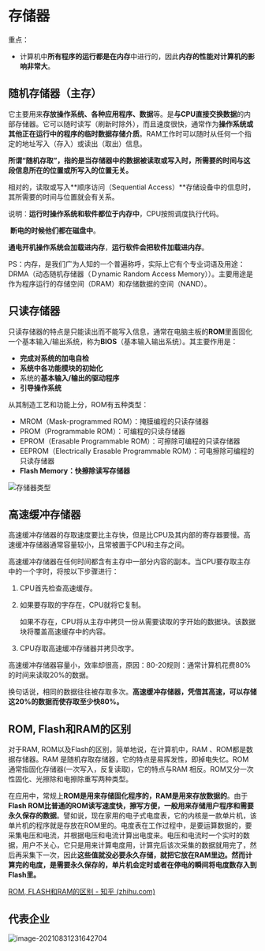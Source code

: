 # 存储器

重点：

* 计算机中**所有程序的运行都是在内存**中进行的，因此**内存的性能对计算机的影响非常大**。

## 随机存储器（主存）

它主要用来**存放操作系统、各种应用程序、数据**等。是**与CPU直接交换数据**的内部存储器。它可以随时读写（刷新时除外），而且速度很快，通常作为**操作系统或其他正在运行中的程序的临时数据存储介质**。RAM工作时可以随时从任何一个指定的地址写入（存入）或读出（取出）信息。

**所谓“随机存取”，指的是当存储器中的数据被读取或写入时，所需要的时间与这段信息所在的位置或所写入的位置无关。**

相对的，读取或写入**顺序访问（Sequential Access）**存储设备中的信息时，其所需要的时间与位置就会有关系。

说明：**运行时操作系统和软件都位于内存中**，CPU按照调度执行代码。

​			**断电的时候他们都在磁盘中**。

​			**通电开机操作系统会加载进内存**，**运行软件会把软件加载进内存**。


PS：内存，是我们广为人知的一个普遍称呼，实际上它有个专业词语及用途：DRMA（动态随机存储器（Ｄynamic Random Access Memory））。主要用途是作为程序运行的存储空间（DRAM）和存储数据的空间（NAND）。



## 只读存储器

只读存储器的特点是只能读出而不能写入信息，通常在电脑主板的**ROM**里面固化一个基本输入/输出系统，称为**BIOS**（基本输入输出系统）。其主要作用是：

- **完成对系统的加电自检**
- **系统中各功能模块的初始化**
- 系统的**基本输入/输出的驱动程序**
- **引导操作系统**

从其制造工艺和功能上分，ROM有五种类型：

- MROM（Mask-programmed ROM）：掩膜编程的只读存储器
- PROM（Programmable ROM）：可编程的只读存储器
- EPROM（Erasable Programmable ROM）：可擦除可编程的只读存储器
- EEPROM（Electrically Erasable Programmable ROM）：可电擦除可编程的只读存储器 
- **Flash Memory：快擦除读写存储器**

![存储器类型](https://i.loli.net/2021/07/27/yKmYCIv5XEeOfqb.png)

## **高速缓冲存储器**

高速缓冲存储器的存取速度要比主存快，但是比CPU及其内部的寄存器要慢。高速缓冲存储器通常容量较小，且常被置于CPU和主存之间。

高速缓冲存储器在任何时间都含有主存中一部分内容的副本。当CPU要存取主存中的一个字时，将按以下步骤进行：

1. CPU首先检查高速缓存。

2. 如果要存取的字存在，CPU就将它复制。

   如果不存在，CPU将从主存中拷贝一份从需要读取的字开始的数据块。该数据块将覆盖高速缓存中的内容。

3. CPU存取高速缓冲存储器并拷贝改字。

高速缓冲存储器容量小，效率却很高，原因：80-20规则：通常计算机花费80%的时间来读取20%的数据。

换句话说，相同的数据往往被存取多次。**高速缓冲存储器，凭借其高速，可以存储这20%的数据而使存取至少快80%。**

## **ROM, Flash和RAM的区别**

对于RAM, ROM以及Flash的区别，简单地说，在计算机中，RAM 、ROM都是数据存储器。RAM 是随机存取存储器，它的特点是易挥发性，即掉电失忆。ROM 通常指固化存储器(一次写入，反复读取)，它的特点与RAM 相反。ROM又分一次性固化、光擦除和电擦除重写两种类型。

在应用中，常规上**ROM是用来存储固化程序的，RAM是用来存放数据的**。由于**Flash ROM比普通的ROM读写速度快，擦写方便，一般用来存储用户程序和需要永久保存的数据**。譬如说，现在家用的电子式电度表，它的内核是一款单片机，该单片机的程序就是存放在ROM里的。电度表在工作过程中，是要运算数据的，要采集电压和电流，并根据电压和电流计算出电度来。电压和电流时一个实时的数据，用户不关心，它只是用来计算电度用，计算完后该次采集的数据就用完了，然后再采集下一次，因此**这些值就没必要永久存储，就把它放在RAM里边。然而计算完的电度，是需要永久保存的，单片机会定时或者在停电的瞬间将电度数存入到Flash里。**

[ROM, FLASH和RAM的区别 - 知乎 (zhihu.com)](https://zhuanlan.zhihu.com/p/38339306#:~:text=由于FLASH,ROM比普通的ROM读写速度快，擦写方便，一般用来存储用户程序和需要永久保存的数据。)



## 代表企业

![image-20210831231642704](https://i.loli.net/2021/08/31/LDWyqAjb9g2VoEH.png)

